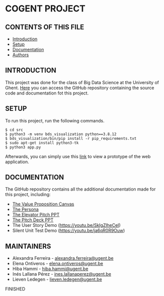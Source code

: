 # COGENT PROJECT

CONTENTS OF THIS FILE
---------------------

 * [Introduction](#introduction)
 * [Setup](#setup)
 * [Documentation](#documentation)
 * [Authors](#authors)


INTRODUCTION
------------
This project was done for the class of Big Data Science at the University of Ghent. [Here](https://github.com/aimshaz/COGENT-Project) you can access the GitHub repository containing the source code and documentation fot this project.

SETUP
------------

To run this project, run the following commands.

```
$ cd src
$ python3 -m venv bds_visualization python==3.8.12
$ bds_visualization/bin/pip install -r pip_requirements.txt
$ sudo apt-get install python3-tk
$ python3 app.py
```
Afterwards, you can simply use this [link](http://127.0.0.1:8051) to view a prototype of the web application.

DOCUMENTATION
-----------
The GitHub repository contains all the additional documentation made for this project, including:
* [The Value Proposition Canvas](docs/Value_Proposition_Canvas_Final.png)
* [The Persona](docs/Persona_Final.png)
* [The Elevator Pitch PPT](docs/Elevator_Pitch.pptx)
* [The Pitch Deck PPT](docs/Pitch_Deck.pptx)
* The User Story Demo (https://youtu.be/SkIgZIheCeI)
* Silent Unit Test Demo (https://youtu.be/ja6qR0R9Ouw)

MAINTAINERS
-----------

 * Alexandra Ferreira - alexandra.ferreira@ugent.be
 * Elena Ontiveros - elena.ontiveros@ugent.be
 * Hiba Hammi - hiba.hammi@ugent.be
 * Inés Lallana Pérez - ines.lallanaperez@ugent.be
 * Lieven Ledegen - lieven.ledegen@ugent.be
 

FINISHED
